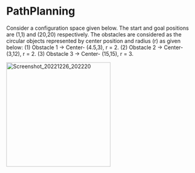 # PathPlanning
Consider a configuration space given below. The start and goal positions are (1,1) and (20,20) respectively. The
obstacles are considered as the circular objects represented by center position and radius (r) as given below:
(1) Obstacle 1 → Center- (4.5,3), r = 2.
(2) Obstacle 2 → Center- (3,12), r = 2.
(3) Obstacle 3 → Center- (15,15), r = 3.





<img width="275" alt="Screenshot_20221226_202220" src="https://user-images.githubusercontent.com/88950223/209560819-752d23c3-cb61-4a31-b6bd-e319d010effd.png">
